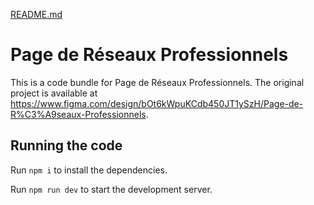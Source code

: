 [README.md](https://github.com/user-attachments/files/22933613/README.md)

  # Page de Réseaux Professionnels

  This is a code bundle for Page de Réseaux Professionnels. The original project is available at https://www.figma.com/design/bOt6kWpuKCdb450JT1ySzH/Page-de-R%C3%A9seaux-Professionnels.

  ## Running the code

  Run `npm i` to install the dependencies.

  Run `npm run dev` to start the development server.
  
